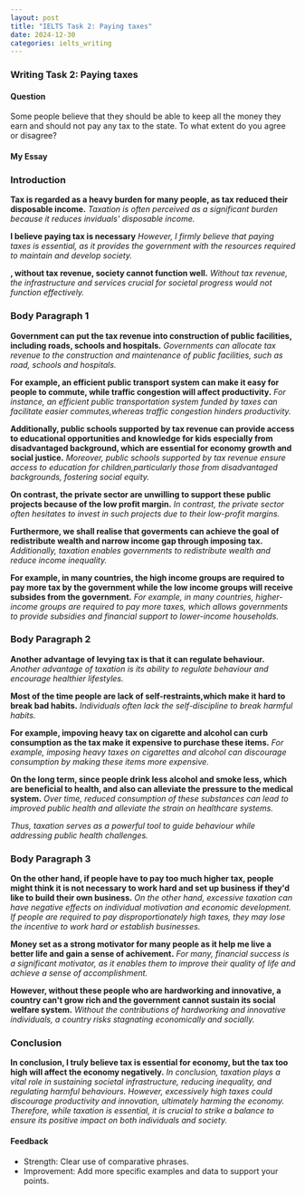 ```yaml
---
layout: post
title: "IELTS Task 2: Paying taxes"
date: 2024-12-30
categories: ielts_writing
---
```


### Writing Task 2: Paying taxes

#### Question
Some people believe that they should be able to keep all the money they earn and should not pay any tax to the state. To what extent do you agree or disagree?

#### My Essay

### Introduction
**Tax is regarded as a heavy burden for many people, as tax reduced their disposable income.**
*Taxation is often perceived as a significant burden because it reduces inviduals' disposable income.*

**I believe paying tax is necessary**
*However, I firmly believe that paying taxes is essential, as it provides the government with the resources required to maintain and develop society.*

**, without tax revenue, society cannot function well.**
*Without tax revenue, the infrastructure and services crucial for societal progress would not function effectively.*

### Body Paragraph 1
**Government can put the tax revenue into construction of public facilities, including roads, schools and hospitals.**
*Governments can allocate tax revenue to the construction and maintenance of public facilities, such as road, schools and hospitals.*

**For example, an efficient public transport system can make it easy for people to commute, while traffic congestion will affect productivity.** 
*For instance, an efficient public transportation system funded by taxes can facilitate easier commutes,whereas traffic congestion hinders productivity.*

**Additionally, public schools supported by tax revenue can provide access to educational opportunities and knowledge for kids especially from disadvantaged background, which are essential for economy growth and social justice.** 
*Moreover, public schools supported by tax revenue ensure access to education for children,particularly those from disadvantaged backgrounds, fostering social equity.*

**On contrast, the private sector are unwilling to support these public projects because of the low profit margin.**
*In contrast, the private sector often hesitates to invest in such projects due to their low-profit margins.*

**Furthermore, we shall realise that goverments can achieve the goal of redistribute wealth and narrow income gap through imposing tax.** 
*Additionally, taxation enables governments to redistribute wealth and reduce income inequality.*

**For example, in many countries, the high income groups are required to pay more tax by the government while the low income groups will receive subsides from the government.**
*For example, in many countries, higher-income groups are required to pay more taxes, which allows governments to provide subsidies and financial support to lower-income households.*

### Body Paragraph 2
**Another advantage of levying tax is that it can regulate behaviour.** 
*Another advantage of taxation is its ability to regulate behaviour and encourage healthier lifestyles.*

**Most of the time people are lack of self-restraints,which make it hard to break bad habits.** 
*Individuals often lack the self-discipline to break harmful habits.*

**For example, impoving heavy tax on cigarette and alcohol can curb consumption as the tax make it expensive to purchase these items.** 
*For example, imposing heavy taxes on cigarettes and alcohol can discourage consumption by making these items more expensive.*

**On the long term, since people drink less alcohol and smoke less, which are beneficial to health, and also can alleviate the pressure to the medical system.**
*Over time, reduced consumption of these substances can lead to improved public health and alleviate the strain on healthcare systems.*

*Thus, taxation serves as a powerful tool to guide behaviour while addressing public health challenges.*

### Body Paragraph 3
**On the other hand, if people have to pay too much higher tax, people might think it is not necessary to work hard and set up business if they'd like to build their own business.** 
*On the other hand, excessive taxation can have negative effects on individual motivation and economic development. If people are required to pay disproportionately high taxes, they may lose the incentive to work hard or establish businesses.*

**Money set as a strong motivator for many people as it help me live a better life and gain a sense of achivement.** 
*For many, financial success is a significant motivator, as it enables them to improve their quality of life and achieve a sense of accomplishment.*

**However, without these people who are hardworking and innovative, a country can't grow rich and the government cannot sustain its social welfare system.**
*Without the contributions of hardworking and innovative individuals, a country risks stagnating economically and socially.*

### Conclusion
**In conclusion, I truly believe tax is essential for economy, but the tax too high will affect the economy negatively.**
*In conclusion, taxation plays a vital role in sustaining societal infrastructure, reducing inequality, and regulating harmful behaviours.*
*However, excessively high taxes could discourage productivity and innovation, ultimately harming the economy.*
*Therefore, while taxation is essential, it is crucial to strike a balance to ensure its positive impact on both individuals and society.*

#### Feedback
- Strength: Clear use of comparative phrases.
- Improvement: Add more specific examples and data to support your points.
